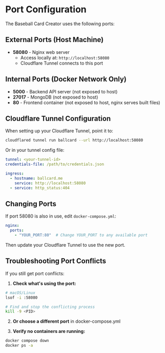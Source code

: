 # Port Configuration

The Baseball Card Creator uses the following ports:

## External Ports (Host Machine)

- **58080** - Nginx web server
  - Access locally at: `http://localhost:58080`
  - Cloudflare Tunnel connects to this port

## Internal Ports (Docker Network Only)

- **5000** - Backend API server (not exposed to host)
- **27017** - MongoDB (not exposed to host)
- **80** - Frontend container (not exposed to host, nginx serves built files)

## Cloudflare Tunnel Configuration

When setting up your Cloudflare Tunnel, point it to:
```bash
cloudflared tunnel run ballcard --url http://localhost:58080
```

Or in your tunnel config file:
```yaml
tunnel: <your-tunnel-id>
credentials-file: /path/to/credentials.json

ingress:
  - hostname: ballcard.me
    service: http://localhost:58080
  - service: http_status:404
```

## Changing Ports

If port 58080 is also in use, edit `docker-compose.yml`:

```yaml
nginx:
  ports:
    - "YOUR_PORT:80"  # Change YOUR_PORT to any available port
```

Then update your Cloudflare Tunnel to use the new port.

## Troubleshooting Port Conflicts

If you still get port conflicts:

1. **Check what's using the port:**
```bash
# macOS/Linux
lsof -i :58080

# Find and stop the conflicting process
kill -9 <PID>
```

2. **Or choose a different port** in docker-compose.yml

3. **Verify no containers are running:**
```bash
docker compose down
docker ps -a
```
